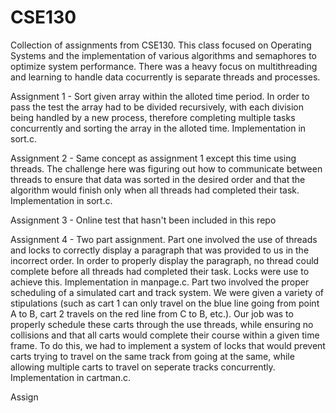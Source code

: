# CSE130

Collection of assignments from CSE130. This class focused on Operating Systems and the implementation of various algorithms and semaphores to optimize system performance. There was a heavy focus on multithreading and learning to handle data cocurrently is separate threads and processes.

Assignment 1 - Sort given array within the alloted time period. In order to pass the test the array had to be divided recursively, with each division being handled by a new process, therefore completing multiple tasks concurrently and sorting the array in the alloted time. Implementation in sort.c. 

Assignment 2 - Same concept as assignment 1 except this time using threads. The challenge here was figuring out how to communicate between threads to ensure that data was sorted in the desired order and that the algorithm would finish only when all threads had completed their task. Implementation in sort.c.

Assignment 3 - Online test that hasn't been included in this repo

Assignment 4 - Two part assignment. Part one involved the use of threads and locks to correctly display a paragraph that was provided to us in the incorrect order. In order to properly display the paragraph, no thread could complete before all threads had completed their task. Locks were use to achieve this. Implementation in manpage.c. Part two involved the proper scheduling of a simulated cart and track system. We were given a variety of stipulations (such as cart 1 can only travel on the blue line going from point A to B,  cart 2 travels on the red line from C to B, etc.). Our job was to properly schedule these carts through the use threads, while ensuring no collisions and that all carts would complete their course within a given time frame.  To do this, we had to implement a system of locks that would prevent carts trying to travel on the same track from going at the same, while allowing multiple carts to travel on seperate tracks concurrently. Implementation in cartman.c. 

Assign

